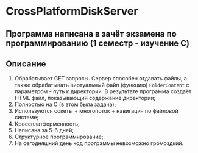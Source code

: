 # CrossPlatformDiskServer
## Программа написана в зачёт экзамена по программированию (1 семестр - изучение C)

## Описание
1. Обрабатывает GET запросы. Сервер способен отдавать файлы, а также обрабатывать виртуальный файл (функцию) `FolderContent` с параметром - путь к директории.
В результате программа создаёт HTML файл, показывающий содержание директории;
2. Полностью на C (в этом была задача);
3. Используются сокеты + многопоток + навигация по файловой системе;
4. Кроссплатформенность;
5. Написана за 5-6 дней;
6. Структурное программирование;
7. На сегодняшний день код программы невозможно громоздкий.
